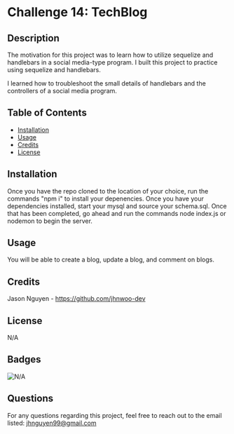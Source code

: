 # Challenge 14: TechBlog

## Description

The motivation for this project was to learn how to utilize sequelize and handlebars in a social media-type program.
I built this project to practice using sequelize and handlebars.

I learned how to troubleshoot the small details of handlebars and the controllers of a social media program.

## Table of Contents

-   [Installation](#installation)
-   [Usage](#usage)
-   [Credits](#credits)
-   [License](#license)

## Installation

Once you have the repo cloned to the location of your choice, run the commands "npm i" to install your depenencies. Once you have your dependencies installed, start your mysql and source your schema.sql. Once that has been completed, go ahead and run the commands node index.js or nodemon to begin the server.

## Usage

You will be able to create a blog, update a blog, and comment on blogs.

## Credits

Jason Nguyen - https://github.com/jhnwoo-dev

## License

N/A

## Badges

![N/A](https://img.shields.io/badge/none-%20-blue)

## Questions

For any questions regarding this project, feel free to reach out to the email listed:
jhnguyen99@gmail.com
